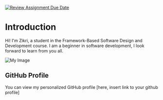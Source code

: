 [![Review Assignment Due Date](https://classroom.github.com/assets/deadline-readme-button-22041afd0340ce965d47ae6ef1cefeee28c7c493a6346c4f15d667ab976d596c.svg)](https://classroom.github.com/a/0MOLbOcH)
# Introduction
Hi! I'm Zikri, a student in the Framework-Based Software Design and Development course. 
I am a beginner in software development, I look forward to learn from you all.

![My Image](image.jpg)  <!-- https://github.com/Framework-Based-Software/icebreaking-crescenticsun/blob/profile-upload/IMG-20240527-WA0118.jpg -->

## GitHub Profile

You can view my personalized GitHub profile [here, insert link to your github profile]


